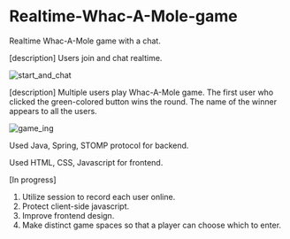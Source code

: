 # Realtime-Whac-A-Mole-game

Realtime Whac-A-Mole game with a chat.

[description] Users join and chat realtime.

![start_and_chat](https://user-images.githubusercontent.com/63962555/163133855-a73f2da0-8892-44b8-8239-88cd22429287.gif)

[description] Multiple users play Whac-A-Mole game. The first user who clicked the green-colored button wins the round. The name of the winner appears to all the users.

![game_ing](https://user-images.githubusercontent.com/63962555/163139522-13dec8af-f4d1-4089-aecb-0499d29c9ddc.gif)


Used Java, Spring, STOMP protocol for backend.

Used HTML, CSS, Javascript for frontend.



[In progress]

1. Utilize session to record each user online.
2. Protect client-side javascript.
3. Improve frontend design.
4. Make distinct game spaces so that a player can choose which to enter.
